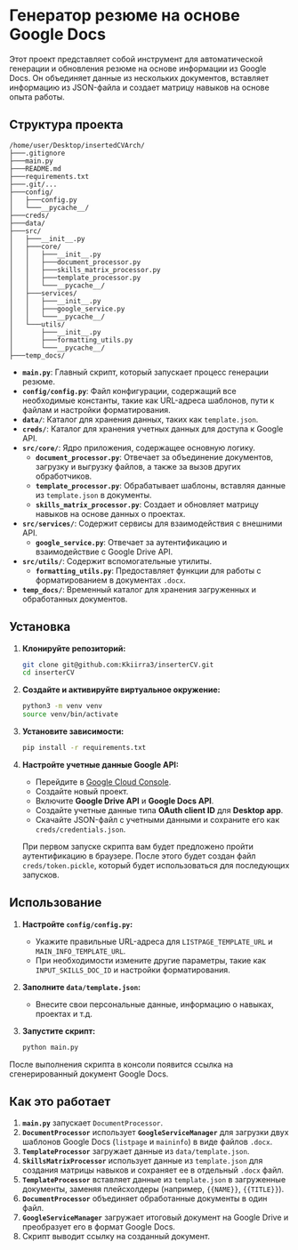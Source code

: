 # Генератор резюме на основе Google Docs

Этот проект представляет собой инструмент для автоматической генерации и обновления резюме на основе информации из Google Docs. Он объединяет данные из нескольких документов, вставляет информацию из JSON-файла и создает матрицу навыков на основе опыта работы.

## Структура проекта

```
/home/user/Desktop/insertedCVArch/
├───.gitignore
├───main.py
├───README.md
├───requirements.txt
├───.git/...
├───config/
│   ├───config.py
│   └───__pycache__/
├───creds/
├───data/
├───src/
│   ├───__init__.py
│   ├───core/
│   │   ├───__init__.py
│   │   ├───document_processor.py
│   │   ├───skills_matrix_processor.py
│   │   ├───template_processor.py
│   │   └───__pycache__/
│   ├───services/
│   │   ├───__init__.py
│   │   ├───google_service.py
│   │   └───__pycache__/
│   └───utils/
│       ├───__init__.py
│       ├───formatting_utils.py
│       └───__pycache__/
├───temp_docs/
```

- **`main.py`**: Главный скрипт, который запускает процесс генерации резюме.
- **`config/config.py`**: Файл конфигурации, содержащий все необходимые константы, такие как URL-адреса шаблонов, пути к файлам и настройки форматирования.
- **`data/`**: Каталог для хранения данных, таких как `template.json`.
- **`creds/`**: Каталог для хранения учетных данных для доступа к Google API.
- **`src/core/`**: Ядро приложения, содержащее основную логику.
    - **`document_processor.py`**: Отвечает за объединение документов, загрузку и выгрузку файлов, а также за вызов других обработчиков.
    - **`template_processor.py`**: Обрабатывает шаблоны, вставляя данные из `template.json` в документы.
    - **`skills_matrix_processor.py`**: Создает и обновляет матрицу навыков на основе данных о проектах.
- **`src/services/`**: Содержит сервисы для взаимодействия с внешними API.
    - **`google_service.py`**: Отвечает за аутентификацию и взаимодействие с Google Drive API.
- **`src/utils/`**: Содержит вспомогательные утилиты.
    - **`formatting_utils.py`**: Предоставляет функции для работы с форматированием в документах `.docx`.
- **`temp_docs/`**: Временный каталог для хранения загруженных и обработанных документов.

## Установка

1.  **Клонируйте репозиторий:**
    ```bash
    git clone git@github.com:Kkiirra3/inserterCV.git
    cd inserterCV
    ```

2.  **Создайте и активируйте виртуальное окружение:**
    ```bash
    python3 -m venv venv
    source venv/bin/activate
    ```

3.  **Установите зависимости:**
    ```bash
    pip install -r requirements.txt
    ```

4.  **Настройте учетные данные Google API:**
    - Перейдите в [Google Cloud Console](https://console.cloud.google.com/).
    - Создайте новый проект.
    - Включите **Google Drive API** и **Google Docs API**.
    - Создайте учетные данные типа **OAuth client ID** для **Desktop app**.
    - Скачайте JSON-файл с учетными данными и сохраните его как `creds/credentials.json`.

    При первом запуске скрипта вам будет предложено пройти аутентификацию в браузере. После этого будет создан файл `creds/token.pickle`, который будет использоваться для последующих запусков.

## Использование

1.  **Настройте `config/config.py`:**
    - Укажите правильные URL-адреса для `LISTPAGE_TEMPLATE_URL` и `MAIN_INFO_TEMPLATE_URL`.
    - При необходимости измените другие параметры, такие как `INPUT_SKILLS_DOC_ID` и настройки форматирования.

2.  **Заполните `data/template.json`:**
    - Внесите свои персональные данные, информацию о навыках, проектах и т.д.

3.  **Запустите скрипт:**
    ```bash
    python main.py
    ```

После выполнения скрипта в консоли появится ссылка на сгенерированный документ Google Docs.

## Как это работает

1.  **`main.py`** запускает `DocumentProcessor`.
2.  **`DocumentProcessor`** использует **`GoogleServiceManager`** для загрузки двух шаблонов Google Docs (`listpage` и `maininfo`) в виде файлов `.docx`.
3.  **`TemplateProcessor`** загружает данные из `data/template.json`.
4.  **`SkillsMatrixProcessor`** использует данные из `template.json` для создания матрицы навыков и сохраняет ее в отдельный `.docx` файл.
5.  **`TemplateProcessor`** вставляет данные из `template.json` в загруженные документы, заменяя плейсхолдеры (например, `{{NAME}}`, `{{TITLE}}`).
6.  **`DocumentProcessor`** объединяет обработанные документы в один файл.
7.  **`GoogleServiceManager`** загружает итоговый документ на Google Drive и преобразует его в формат Google Docs.
8.  Скрипт выводит ссылку на созданный документ.
